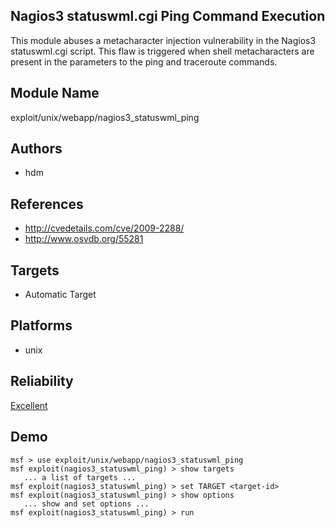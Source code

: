 ## Nagios3 statuswml.cgi Ping Command Execution

This module abuses a metacharacter injection vulnerability 
in the Nagios3 statuswml.cgi script. This flaw is triggered 
when shell metacharacters are present in the parameters to 
the ping and traceroute commands.


## Module Name
exploit/unix/webapp/nagios3_statuswml_ping

## Authors
* hdm


## References
* http://cvedetails.com/cve/2009-2288/
* http://www.osvdb.org/55281



## Targets
* Automatic Target


## Platforms
* unix

## Reliability
[Excellent](https://github.com/rapid7/metasploit-framework/wiki/Exploit-Ranking)

## Demo

```
msf > use exploit/unix/webapp/nagios3_statuswml_ping
msf exploit(nagios3_statuswml_ping) > show targets
   ... a list of targets ...
msf exploit(nagios3_statuswml_ping) > set TARGET <target-id>
msf exploit(nagios3_statuswml_ping) > show options
   ... show and set options ...
msf exploit(nagios3_statuswml_ping) > run
```
    
    